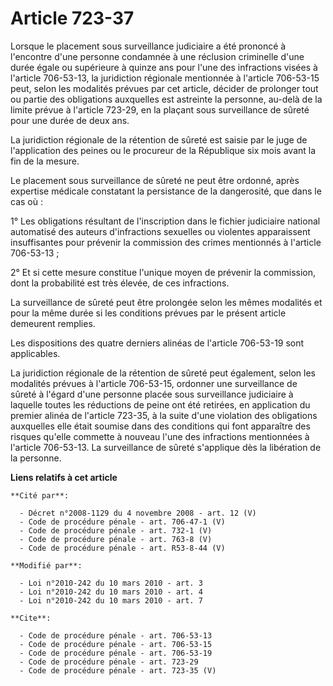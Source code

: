 # Article 723-37

Lorsque le placement sous surveillance judiciaire a été prononcé à l'encontre d'une personne condamnée à une réclusion
criminelle d'une durée égale ou supérieure à quinze ans pour l'une des infractions visées à l'article 706-53-13, la
juridiction régionale mentionnée à l'article 706-53-15 peut, selon les modalités prévues par cet article, décider de
prolonger tout ou partie des obligations auxquelles est astreinte la personne, au-delà de la limite prévue à l'article
723-29, en la plaçant sous surveillance de sûreté pour une durée de deux ans. 

La juridiction régionale de la rétention de sûreté est saisie par le juge de l'application des peines ou le procureur de la
République six mois avant la fin de la mesure. 

Le placement sous surveillance de sûreté ne peut être ordonné, après expertise médicale constatant la persistance de la
dangerosité, que dans le cas où : 

1° Les obligations résultant de l'inscription dans le fichier judiciaire national automatisé des auteurs d'infractions
sexuelles ou violentes apparaissent insuffisantes pour prévenir la commission des crimes mentionnés à l'article 706-53-13 ; 

2° Et si cette mesure constitue l'unique moyen de prévenir la commission, dont la probabilité est très élevée, de ces
infractions. 

La surveillance de sûreté peut être prolongée selon les mêmes modalités et pour la même durée si les conditions prévues par
le présent article demeurent remplies. 

Les dispositions des quatre derniers alinéas de l'article 706-53-19 sont applicables. 

La juridiction régionale de la rétention de sûreté peut également, selon les modalités prévues à l'article 706-53-15,
ordonner une surveillance de sûreté à l'égard d'une personne placée sous surveillance judiciaire à laquelle toutes les
réductions de peine ont été retirées, en application du premier alinéa de l'article 723-35, à la suite d'une violation des
obligations auxquelles elle était soumise dans des conditions qui font apparaître des risques qu'elle commette à nouveau
l'une des infractions mentionnées à l'article 706-53-13. La surveillance de sûreté s'applique dès la libération de la
personne.

**Liens relatifs à cet article**

	**Cité par**:

	  - Décret n°2008-1129 du 4 novembre 2008 - art. 12 (V)
	  - Code de procédure pénale - art. 706-47-1 (V)
	  - Code de procédure pénale - art. 732-1 (V)
	  - Code de procédure pénale - art. 763-8 (V)
	  - Code de procédure pénale - art. R53-8-44 (V)

	**Modifié par**:

	  - Loi n°2010-242 du 10 mars 2010 - art. 3
	  - Loi n°2010-242 du 10 mars 2010 - art. 4
	  - Loi n°2010-242 du 10 mars 2010 - art. 7

	**Cite**:

	  - Code de procédure pénale - art. 706-53-13
	  - Code de procédure pénale - art. 706-53-15
	  - Code de procédure pénale - art. 706-53-19
	  - Code de procédure pénale - art. 723-29
	  - Code de procédure pénale - art. 723-35 (V)
